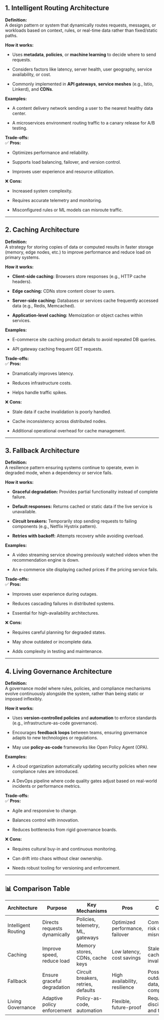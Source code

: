 ## 1. **Intelligent Routing Architecture**

**Definition:**  
A design pattern or system that dynamically routes requests, messages, or workloads based on context, rules, or real-time data rather than fixed/static paths.

**How it works:**

- Uses **metadata**, **policies**, or **machine learning** to decide where to send requests.
    
- Considers factors like latency, server health, user geography, service availability, or cost.
    
- Commonly implemented in **API gateways**, **service meshes** (e.g., Istio, Linkerd), and **CDNs**.
    

**Examples:**

- A content delivery network sending a user to the nearest healthy data center.
    
- A microservices environment routing traffic to a canary release for A/B testing.
    

**Trade-offs:**  
✅ **Pros:**

- Optimizes performance and reliability.
    
- Supports load balancing, failover, and version control.
    
- Improves user experience and resource utilization.
    

❌ **Cons:**

- Increased system complexity.
    
- Requires accurate telemetry and monitoring.
    
- Misconfigured rules or ML models can misroute traffic.
    

---

## 2. **Caching Architecture**

**Definition:**  
A strategy for storing copies of data or computed results in faster storage (memory, edge nodes, etc.) to improve performance and reduce load on primary systems.

**How it works:**

- **Client-side caching:** Browsers store responses (e.g., HTTP cache headers).
    
- **Edge caching:** CDNs store content closer to users.
    
- **Server-side caching:** Databases or services cache frequently accessed data (e.g., Redis, Memcached).
    
- **Application-level caching:** Memoization or object caches within services.
    

**Examples:**

- E-commerce site caching product details to avoid repeated DB queries.
    
- API gateway caching frequent GET requests.
    

**Trade-offs:**  
✅ **Pros:**

- Dramatically improves latency.
    
- Reduces infrastructure costs.
    
- Helps handle traffic spikes.
    

❌ **Cons:**

- Stale data if cache invalidation is poorly handled.
    
- Cache inconsistency across distributed nodes.
    
- Additional operational overhead for cache management.
    

---

## 3. **Fallback Architecture**

**Definition:**  
A resilience pattern ensuring systems continue to operate, even in degraded mode, when a dependency or service fails.

**How it works:**

- **Graceful degradation:** Provides partial functionality instead of complete failure.
    
- **Default responses:** Returns cached or static data if the live service is unavailable.
    
- **Circuit breakers:** Temporarily stop sending requests to failing components (e.g., Netflix Hystrix pattern).
    
- **Retries with backoff:** Attempts recovery while avoiding overload.
    

**Examples:**

- A video streaming service showing previously watched videos when the recommendation engine is down.
    
- An e-commerce site displaying cached prices if the pricing service fails.
    

**Trade-offs:**  
✅ **Pros:**

- Improves user experience during outages.
    
- Reduces cascading failures in distributed systems.
    
- Essential for high-availability architectures.
    

❌ **Cons:**

- Requires careful planning for degraded states.
    
- May show outdated or incomplete data.
    
- Adds complexity in testing and maintenance.
    

---

## 4. **Living Governance Architecture**

**Definition:**  
A governance model where rules, policies, and compliance mechanisms evolve continuously alongside the system, rather than being static or imposed inflexibly.

**How it works:**

- Uses **version-controlled policies** and **automation** to enforce standards (e.g., infrastructure-as-code governance).
    
- Encourages **feedback loops** between teams, ensuring governance adapts to new technologies or regulations.
    
- May use **policy-as-code** frameworks like Open Policy Agent (OPA).
    

**Examples:**

- A cloud organization automatically updating security policies when new compliance rules are introduced.
    
- A DevOps pipeline where code quality gates adjust based on real-world incidents or performance metrics.
    

**Trade-offs:**  
✅ **Pros:**

- Agile and responsive to change.
    
- Balances control with innovation.
    
- Reduces bottlenecks from rigid governance boards.
    

❌ **Cons:**

- Requires cultural buy-in and continuous monitoring.
    
- Can drift into chaos without clear ownership.
    
- Needs robust tooling for versioning and enforcement.
    

---

## 📊 **Comparison Table**

|Architecture|Purpose|Key Mechanisms|Pros|Cons|
|---|---|---|---|---|
|Intelligent Routing|Directs requests dynamically|Policies, telemetry, ML, gateways|Optimized performance, failover|Complexity, risk of misrouting|
|Caching|Improve speed, reduce load|Memory stores, CDNs, cache keys|Low latency, cost savings|Stale data, cache invalidation|
|Fallback|Ensure graceful degradation|Circuit breakers, retries, defaults|High availability, resilience|Possible outdated data, complexity|
|Living Governance|Adaptive policy enforcement|Policy-as-code, automation|Flexible, future-proof|Requires discipline and tooling|
